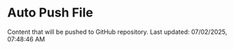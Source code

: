 # Auto Push File

Content that will be pushed to GitHub repository.
Last updated: 07/02/2025, 07:48:46 AM